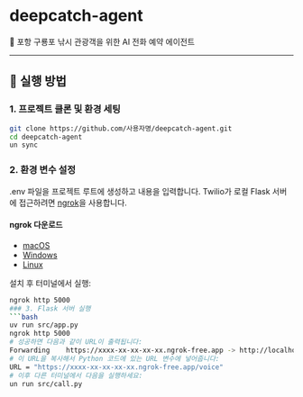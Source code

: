 # deepcatch-agent
🎣 포항 구룡포 낚시 관광객을 위한 AI 전화 예약 에이전트

---

## 🚀 실행 방법

### 1. 프로젝트 클론 및 환경 세팅
```bash
git clone https://github.com/사용자명/deepcatch-agent.git
cd deepcatch-agent
un sync
```

### 2. 환경 변수 설정
.env 파일을 프로젝트 루트에 생성하고 내용을 입력합니다.
Twilio가 로컬 Flask 서버에 접근하려면 [ngrok](https://ngrok.com/download)을 사용합니다.

#### ngrok 다운로드
- [macOS](https://ngrok.com/download)
- [Windows](https://ngrok.com/download)
- [Linux](https://ngrok.com/download)

설치 후 터미널에서 실행:
```bash
ngrok http 5000
### 3. Flask 서버 실행
```bash
uv run src/app.py
ngrok http 5000
# 성공하면 다음과 같이 URL이 출력됩니다:
Forwarding    https://xxxx-xx-xx-xx-xx.ngrok-free.app -> http://localhost:5000
# 이 URL을 복사해서 Python 코드에 있는 URL 변수에 넣어줍니다:
URL = "https://xxxx-xx-xx-xx-xx.ngrok-free.app/voice"
# 이후 다른 터미널에서 다음을 실행하세요:
un run src/call.py
```